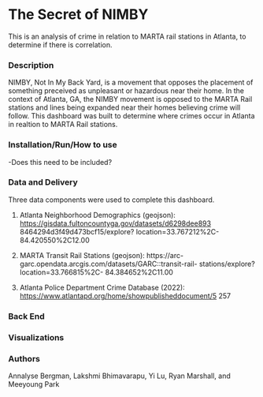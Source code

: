 # The Secret of NIMBY
This is an analysis of crime in relation to MARTA rail stations in Atlanta, to determine if there is correlation.

### Description
NIMBY, Not In My Back Yard, is a movement that opposes the placement of something preceived as unpleasant or hazardous near their home. In the context of Atlanta, GA, the NIMBY movement is opposed to the MARTA Rail stations and lines being expanded near their homes believing crime will follow. This dashboard was built to determine where crimes occur in Atlanta in realtion to MARTA Rail stations. 

### Installation/Run/How to use
-Does this need to be included?

### Data and Delivery
Three data components were used to complete this dashboard.

1. Atlanta Neighborhood Demographics (geojson): https://gisdata.fultoncountyga.gov/datasets/d6298dee893
8464294d3f49d473bcf15/explore?
location=33.767212%2C-84.420550%2C12.00 

2. MARTA Transit Rail Stations (geojson): https://arc-
garc.opendata.arcgis.com/datasets/GARC::transit-rail-
stations/explore?location=33.766815%2C-
84.384652%2C11.00

3. Atlanta Police Department Crime Database (2022): https://www.atlantapd.org/home/showpublisheddocument/5
257

### Back End

### Visualizations

### Authors
Annalyse Bergman, Lakshmi Bhimavarapu, Yi Lu, Ryan Marshall, and Meeyoung Park

